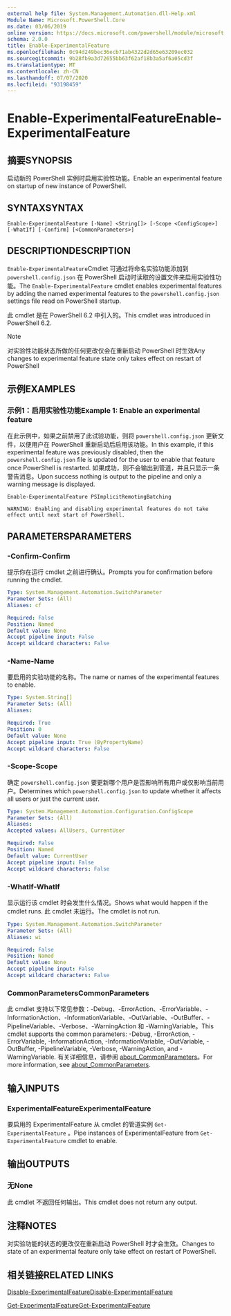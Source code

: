 ```yaml
---
external help file: System.Management.Automation.dll-Help.xml
Module Name: Microsoft.PowerShell.Core
ms.date: 03/06/2019
online version: https://docs.microsoft.com/powershell/module/microsoft.powershell.core/enable-experimentalfeature?view=powershell-6&WT.mc_id=ps-gethelp
schema: 2.0.0
title: Enable-ExperimentalFeature
ms.openlocfilehash: 0c94d249bec36ecb71ab4322d2d65e63209ec032
ms.sourcegitcommit: 9b28fb9a3d72655bb63f62af18b3a5af6a05cd3f
ms.translationtype: MT
ms.contentlocale: zh-CN
ms.lasthandoff: 07/07/2020
ms.locfileid: "93198459"
---
```

# <span data-ttu-id="2848d-102">Enable-ExperimentalFeature</span><span class="sxs-lookup"><span data-stu-id="2848d-102">Enable-ExperimentalFeature</span></span>

## <span data-ttu-id="2848d-103">摘要</span><span class="sxs-lookup"><span data-stu-id="2848d-103">SYNOPSIS</span></span>
<span data-ttu-id="2848d-104">启动新的 PowerShell 实例时启用实验性功能。</span><span class="sxs-lookup"><span data-stu-id="2848d-104">Enable an experimental feature on startup of new instance of PowerShell.</span></span>

## <span data-ttu-id="2848d-105">SYNTAX</span><span class="sxs-lookup"><span data-stu-id="2848d-105">SYNTAX</span></span>

```
Enable-ExperimentalFeature [-Name] <String[]> [-Scope <ConfigScope>] [-WhatIf] [-Confirm] [<CommonParameters>]
```

## <span data-ttu-id="2848d-106">DESCRIPTION</span><span class="sxs-lookup"><span data-stu-id="2848d-106">DESCRIPTION</span></span>

<span data-ttu-id="2848d-107">`Enable-ExperimentalFeature`Cmdlet 可通过将命名实验功能添加到 `powershell.config.json` 在 PowerShell 启动时读取的设置文件来启用实验性功能。</span><span class="sxs-lookup"><span data-stu-id="2848d-107">The `Enable-ExperimentalFeature` cmdlet enables experimental features by adding the named experimental features to the `powershell.config.json` settings file read on PowerShell startup.</span></span>

<span data-ttu-id="2848d-108">此 cmdlet 是在 PowerShell 6.2 中引入的。</span><span class="sxs-lookup"><span data-stu-id="2848d-108">This cmdlet was introduced in PowerShell 6.2.</span></span>

> [!NOTE]
> <span data-ttu-id="2848d-109">对实验性功能状态所做的任何更改仅会在重新启动 PowerShell 时生效</span><span class="sxs-lookup"><span data-stu-id="2848d-109">Any changes to experimental feature state only takes effect on restart of PowerShell</span></span>

## <span data-ttu-id="2848d-110">示例</span><span class="sxs-lookup"><span data-stu-id="2848d-110">EXAMPLES</span></span>

### <span data-ttu-id="2848d-111">示例1：启用实验性功能</span><span class="sxs-lookup"><span data-stu-id="2848d-111">Example 1: Enable an experimental feature</span></span>

<span data-ttu-id="2848d-112">在此示例中，如果之前禁用了此试验功能，则将 `powershell.config.json` 更新文件，以便用户在 PowerShell 重新启动后启用该功能。</span><span class="sxs-lookup"><span data-stu-id="2848d-112">In this example, if this experimental feature was previously disabled, then the `powershell.config.json` file is updated for the user to enable that feature once PowerShell is restarted.</span></span>
<span data-ttu-id="2848d-113">如果成功，则不会输出到管道，并且只显示一条警告消息。</span><span class="sxs-lookup"><span data-stu-id="2848d-113">Upon success nothing is output to the pipeline and only a warning message is displayed.</span></span>

```powershell
Enable-ExperimentalFeature PSImplicitRemotingBatching
```

```Output
WARNING: Enabling and disabling experimental features do not take effect until next start of PowerShell.
```

## <span data-ttu-id="2848d-114">PARAMETERS</span><span class="sxs-lookup"><span data-stu-id="2848d-114">PARAMETERS</span></span>

### <span data-ttu-id="2848d-115">-Confirm</span><span class="sxs-lookup"><span data-stu-id="2848d-115">-Confirm</span></span>

<span data-ttu-id="2848d-116">提示你在运行 cmdlet 之前进行确认。</span><span class="sxs-lookup"><span data-stu-id="2848d-116">Prompts you for confirmation before running the cmdlet.</span></span>

```yaml
Type: System.Management.Automation.SwitchParameter
Parameter Sets: (All)
Aliases: cf

Required: False
Position: Named
Default value: None
Accept pipeline input: False
Accept wildcard characters: False
```

### <span data-ttu-id="2848d-117">-Name</span><span class="sxs-lookup"><span data-stu-id="2848d-117">-Name</span></span>

<span data-ttu-id="2848d-118">要启用的实验功能的名称。</span><span class="sxs-lookup"><span data-stu-id="2848d-118">The name or names of the experimental features to enable.</span></span>

```yaml
Type: System.String[]
Parameter Sets: (All)
Aliases:

Required: True
Position: 0
Default value: None
Accept pipeline input: True (ByPropertyName)
Accept wildcard characters: False
```

### <span data-ttu-id="2848d-119">-Scope</span><span class="sxs-lookup"><span data-stu-id="2848d-119">-Scope</span></span>

<span data-ttu-id="2848d-120">确定 `powershell.config.json` 要更新哪个用户是否影响所有用户或仅影响当前用户。</span><span class="sxs-lookup"><span data-stu-id="2848d-120">Determines which `powershell.config.json` to update whether it affects all users or just the current user.</span></span>

```yaml
Type: System.Management.Automation.Configuration.ConfigScope
Parameter Sets: (All)
Aliases:
Accepted values: AllUsers, CurrentUser

Required: False
Position: Named
Default value: CurrentUser
Accept pipeline input: False
Accept wildcard characters: False
```

### <span data-ttu-id="2848d-121">-WhatIf</span><span class="sxs-lookup"><span data-stu-id="2848d-121">-WhatIf</span></span>

<span data-ttu-id="2848d-122">显示运行该 cmdlet 时会发生什么情况。</span><span class="sxs-lookup"><span data-stu-id="2848d-122">Shows what would happen if the cmdlet runs.</span></span>
<span data-ttu-id="2848d-123">此 cmdlet 未运行。</span><span class="sxs-lookup"><span data-stu-id="2848d-123">The cmdlet is not run.</span></span>

```yaml
Type: System.Management.Automation.SwitchParameter
Parameter Sets: (All)
Aliases: wi

Required: False
Position: Named
Default value: None
Accept pipeline input: False
Accept wildcard characters: False
```

### <span data-ttu-id="2848d-124">CommonParameters</span><span class="sxs-lookup"><span data-stu-id="2848d-124">CommonParameters</span></span>

<span data-ttu-id="2848d-125">此 cmdlet 支持以下常见参数：-Debug、-ErrorAction、-ErrorVariable、-InformationAction、-InformationVariable、-OutVariable、-OutBuffer、-PipelineVariable、-Verbose、-WarningAction 和 -WarningVariable。</span><span class="sxs-lookup"><span data-stu-id="2848d-125">This cmdlet supports the common parameters: -Debug, -ErrorAction, -ErrorVariable, -InformationAction, -InformationVariable, -OutVariable, -OutBuffer, -PipelineVariable, -Verbose, -WarningAction, and -WarningVariable.</span></span> <span data-ttu-id="2848d-126">有关详细信息，请参阅 [about_CommonParameters](https://go.microsoft.com/fwlink/?LinkID=113216)。</span><span class="sxs-lookup"><span data-stu-id="2848d-126">For more information, see [about_CommonParameters](https://go.microsoft.com/fwlink/?LinkID=113216).</span></span>

## <span data-ttu-id="2848d-127">输入</span><span class="sxs-lookup"><span data-stu-id="2848d-127">INPUTS</span></span>

### <span data-ttu-id="2848d-128">ExperimentalFeature</span><span class="sxs-lookup"><span data-stu-id="2848d-128">ExperimentalFeature</span></span>

<span data-ttu-id="2848d-129">要启用的 ExperimentalFeature 从 cmdlet 的管道实例 `Get-ExperimentalFeature` 。</span><span class="sxs-lookup"><span data-stu-id="2848d-129">Pipe instances of ExperimentalFeature from `Get-ExperimentalFeature` cmdlet to enable.</span></span>

## <span data-ttu-id="2848d-130">输出</span><span class="sxs-lookup"><span data-stu-id="2848d-130">OUTPUTS</span></span>

### <span data-ttu-id="2848d-131">无</span><span class="sxs-lookup"><span data-stu-id="2848d-131">None</span></span>

<span data-ttu-id="2848d-132">此 cmdlet 不返回任何输出。</span><span class="sxs-lookup"><span data-stu-id="2848d-132">This cmdlet does not return any output.</span></span>

## <span data-ttu-id="2848d-133">注释</span><span class="sxs-lookup"><span data-stu-id="2848d-133">NOTES</span></span>

<span data-ttu-id="2848d-134">对实验功能的状态的更改仅在重新启动 PowerShell 时才会生效。</span><span class="sxs-lookup"><span data-stu-id="2848d-134">Changes to state of an experimental feature only take effect on restart of PowerShell.</span></span>

## <span data-ttu-id="2848d-135">相关链接</span><span class="sxs-lookup"><span data-stu-id="2848d-135">RELATED LINKS</span></span>

[<span data-ttu-id="2848d-136">Disable-ExperimentalFeature</span><span class="sxs-lookup"><span data-stu-id="2848d-136">Disable-ExperimentalFeature</span></span>](Disable-ExperimentalFeature.md)

[<span data-ttu-id="2848d-137">Get-ExperimentalFeature</span><span class="sxs-lookup"><span data-stu-id="2848d-137">Get-ExperimentalFeature</span></span>](Get-ExperimentalFeature.md)
